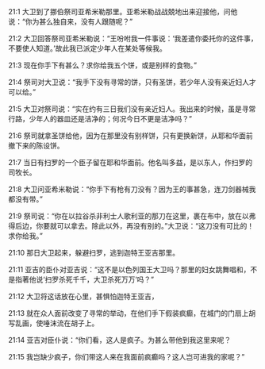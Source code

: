 <a id="1"></a>21:1  大卫到了挪伯祭司亚希米勒那里。亚希米勒战战兢地出来迎接他，问他说：“你为甚么独自来，没有人跟随呢？”  

<a id="2"></a>21:2  大卫回答祭司亚希米勒说：“王吩咐我一件事说：‘我差遣你委托你的这件事，不要使人知道。’故此我已派定少年人在某处等候我。  

<a id="3"></a>21:3  现在你手下有甚么？求你给我五个饼，或是别样的食物。”  

<a id="4"></a>21:4  祭司对大卫说：“我手下没有寻常的饼，只有圣饼，若少年人没有亲近妇人才可以给。”  

<a id="5"></a>21:5  大卫对祭司说：“实在约有三日我们没有亲近妇人。我出来的时候，虽是寻常行路，少年人的器皿还是洁净的；何况今日不更是洁净吗？”  

<a id="6"></a>21:6  祭司就拿圣饼给他，因为在那里没有别样饼，只有更换新饼，从耶和华面前撤下来的陈设饼。  

<a id="7"></a>21:7  当日有扫罗的一个臣子留在耶和华面前。他名叫多益，是以东人，作扫罗的司牧长。  

<a id="8"></a>21:8  大卫问亚希米勒说：“你手下有枪有刀没有？因为王的事甚急，连刀剑器械我都没有带。”  

<a id="9"></a>21:9  祭司说：“你在以拉谷杀非利士人歌利亚的那刀在这里，裹在布中，放在以弗得后边，你要就可以拿去。除此以外，再没有别的。”大卫说：“这刀没有可比的！求你给我。”  

<a id="10"></a>21:10  那日大卫起来，躲避扫罗，逃到迦特王亚吉那里。  

<a id="11"></a>21:11  亚吉的臣仆对亚吉说：“这不是以色列国王大卫吗？那里的妇女跳舞唱和，不是指著他说‘扫罗杀死千千，大卫杀死万万’吗？”  

<a id="12"></a>21:12  大卫将这话放在心里，甚惧怕迦特王亚吉，  

<a id="13"></a>21:13  就在众人面前改变了寻常的举动，在他们手下假装疯癫，在城门的门扇上胡写乱画，使唾沫流在胡子上。  

<a id="14"></a>21:14  亚吉对臣仆说：“你们看，这人是疯子。为甚么带他到我这里来呢？  

<a id="15"></a>21:15  我岂缺少疯子，你们带这人来在我面前疯癫吗？这人岂可进我的家呢？”  
